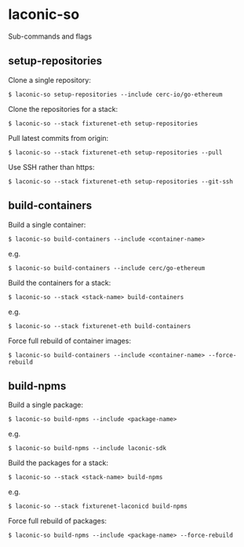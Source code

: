 # laconic-so

Sub-commands and flags

## setup-repositories

Clone a single repository:
```
$ laconic-so setup-repositories --include cerc-io/go-ethereum
```
Clone the repositories for a stack:
```
$ laconic-so --stack fixturenet-eth setup-repositories
```
Pull latest commits from origin:
```
$ laconic-so --stack fixturenet-eth setup-repositories --pull
```
Use SSH rather than https:
```
$ laconic-so --stack fixturenet-eth setup-repositories --git-ssh
```

## build-containers

Build a single container:
```
$ laconic-so build-containers --include <container-name>
```
e.g.
```
$ laconic-so build-containers --include cerc/go-ethereum
```
Build the containers for a stack:
```
$ laconic-so --stack <stack-name> build-containers
```
e.g.
```
$ laconic-so --stack fixturenet-eth build-containers
```
Force full rebuild of container images:
```
$ laconic-so build-containers --include <container-name> --force-rebuild
```
## build-npms

Build a single package:
```
$ laconic-so build-npms --include <package-name>
```
e.g.
```
$ laconic-so build-npms --include laconic-sdk
```
Build the packages for a stack:
```
$ laconic-so --stack <stack-name> build-npms
```
e.g.
```
$ laconic-so --stack fixturenet-laconicd build-npms
```
Force full rebuild of packages:
```
$ laconic-so build-npms --include <package-name> --force-rebuild
```
